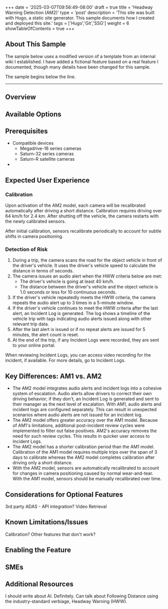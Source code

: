 +++
date = '2025-03-07T09:56:49-08:00'
draft = true
title = 'Headway Warning Detection (AM2)'
type = 'post'
description = 'This site was built with Hugo, a static site generator. This sample documents how I created and deployed this site.'
tags = ['Hugo','Git','SSG']
weight = 6
showTableOfContents = true
+++

## About This Sample

The sample below uses a modified version of a template from an internal wiki I established. I have added a fictional feature based on a real feature I documented, though many details have been changed for this sample.

The sample begins below the line.

---

## Overview

## Available Options

## Prerequisites

- Compatible devices
	- Megadrive-16 series cameras
	- Saturn-32 series cameras
	- Saturn-R satellite cameras
- 

## Expected User Experience

### Calibration

Upon activation of the AM2 model, each camera will be recalibrated automatically after driving a short distance. Calibration requires driving over 64 km/h for 2.4 km. After shutting off the vehicle, the camera restarts with the newly calibrated sensors.

After initial calibration, sensors recalibrate periodically to account for subtle shifts in camera positioning.

### Detection of Risk

1. During a trip, the camera scans the road for the object vehicle in front of the driver's vehicle. It uses the driver's vehicle speed to calculate the distance in terms of seconds.
2. The camera issues an audio alert when the HWW criteria below are met:
	- The driver's vehicle is going at least 40 km/h.
	- The distance between the driver's vehicle and the object vehicle is 1.0 seconds or less for 10 continuous seconds.
3. If the driver's vehicle repeatedly meets the HWW criteria, the camera repeats the audio alert up to 3 times in a 5-minute window.
4. If the driver's vehicle continues to meet the HWW criteria after the last alert, an Incident Log is generated. The log shows a timeline of the vehicle trip with tags indicating audio alerts issued along with other relevant trip data.
5. After the last alert is issued or if no repeat alerts are issued for 5 minutes, the alert count is reset.
6. At the end of the trip, if any Incident Logs were recorded, they are sent to your online portal.

When reviewing Incident Logs, you can access video recording for the incident, if available. For more details, go to Incident Logs.

## Key Differences: AM1 vs. AM2

- The AM2 model integrates audio alerts and incident logs into a cohesive system of escalation. Audio alerts allow drivers to correct their own driving behavior; if they don't, an Incident Log is generated and sent to their manager as the next level of escalation. With AM1, audio alerts and incident logs are configured separately. This can result in unexpected scenarios where audio alerts are not issued for an incident log.
- The AM2 model offers greater accuracy over the AM1 model. Because of AM1's limitations, additional post-incident review cycles were implemented to filter out false positives. AM2's accuracy removes the need for such review cycles. This results in quicker user access to Incident Logs.
- The AM2 model has a shorter calibration period than the AM1 model. Calibration of the AM1 model requires multiple trips over the span of 3 days to calibrate whereas the AM2 model completes calibration after driving only a short distance.
- With the AM2 model, sensors are automatically recalibrated to account for changes in camera positioning caused by normal wear-and-tear. With the AM1 model, sensors should be manually recalibrated over time.

## Considerations for Optional Features

3rd party ADAS - API integration?
Video Retrieval

## Known Limitations/Issues

Calibration?
Other features that don't work?

## Enabling the Feature

## SMEs

## Additional Resources



I should write about AI. Definitely.
Can talk about Following Distance using the industry-standard verbiage, Headway Warning (HWW).
